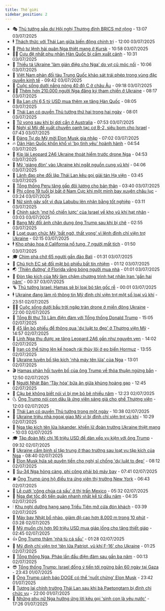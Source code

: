 ```yaml
---
title: Thế giới
sidebar_position: 2
---
```


<!-- vnexpress-the-gioi:START -->
- 🎭 [Thủ tướng sắp dự Hội nghị Thượng đỉnh BRICS mở rộng](https://vnexpress.net/thu-tuong-sap-du-hoi-nghi-thuong-dinh-brics-mo-rong-4909817.html) - 13:07 03/07/2025
- 🕴 [Thách thức với Thái Lan giữa biến động chính trị](https://vnexpress.net/thach-thuc-voi-thai-lan-giua-bien-dong-chinh-tri-4909422.html) - 12:00 03/07/2025
- 🤭 [Phó tư lệnh hải quân Nga thiệt mạng ở Kursk](https://vnexpress.net/pho-tu-lenh-hai-quan-nga-thiet-mang-o-kursk-4909788.html) - 10:58 03/07/2025
- 🧑‍💻 [Cựu đệ nhất phu nhân Hàn Quốc bị cấm xuất cảnh](https://vnexpress.net/cuu-de-nhat-phu-nhan-han-quoc-bi-cam-xuat-canh-4909751.html) - 10:31 03/07/2025
- 🦏 [Thiếu tá Ukraine &#39;làm gián điệp cho Nga&#39; do vợ cũ móc nối](https://vnexpress.net/thieu-ta-ukraine-lam-gian-diep-cho-nga-do-vo-cu-moc-noi-4909764.html) - 10:06 03/07/2025
- 🦒 [Việt Nam phản đối tàu Trung Quốc khảo sát trái phép trong vùng đặc quyền kinh tế](https://vnexpress.net/viet-nam-phan-doi-tau-trung-quoc-khao-sat-trai-phep-trong-vung-dac-quyen-kinh-te-4909745.html) - 09:42 03/07/2025
- 🌈 [Cuộc sống dưới nắng nóng 40 độ C ở châu Âu](https://vnexpress.net/cuoc-song-duoi-nang-nong-40-do-c-o-chau-au-4909423.html) - 09:18 03/07/2025
- 🧑‍🏫 [Thêm hơn 210.000 người Nga đăng ký tham chiến ở Ukraine](https://vnexpress.net/them-hon-210-000-nguoi-nga-dang-ky-tham-chien-o-ukraine-4909619.html) - 08:17 03/07/2025
- 🐲 [Ba Lan chi 6,5 tỷ USD mua thêm xe tăng Hàn Quốc](https://vnexpress.net/ba-lan-chi-6-5-ty-usd-mua-them-xe-tang-han-quoc-4909579.html) - 08:05 03/07/2025
- 🦒 [Thái Lan có quyền Thủ tướng thứ hai trong hai ngày](https://vnexpress.net/thai-lan-co-quyen-thu-tuong-thu-hai-trong-hai-ngay-4909640.html) - 08:01 03/07/2025
- 🐻 [Tử vong sau khi bị dơi cắn ở Australia](https://vnexpress.net/tu-vong-sau-khi-bi-doi-can-o-australia-4909625.html) - 07:53 03/07/2025
- 🚀 [Nghị sĩ Mỹ đề xuất chuyển oanh tạc cơ B-2, siêu bom cho Israel](https://vnexpress.net/nghi-si-my-de-xuat-chuyen-oanh-tac-co-b-2-sieu-bom-cho-israel-4909609.html) - 07:43 03/07/2025
- 🥰 [Đảng Tự do Mỹ mời Elon Musk gia nhập](https://vnexpress.net/dang-tu-do-my-moi-elon-musk-gia-nhap-4909551.html) - 07:02 03/07/2025
- 🔥 [Dân Hàn Quốc khốn khổ vì &#39;bọ tình yêu&#39; hoành hành](https://vnexpress.net/dan-han-quoc-khon-kho-vi-bo-tinh-yeu-hoanh-hanh-4909499.html) - 04:54 03/07/2025
- 🥳 [Kíp lái Leopard 2A6 Ukraine thoát hiểm trước drone Nga](https://vnexpress.net/kip-lai-leopard-2a6-ukraine-thoat-hiem-truoc-drone-nga-4909502.html) - 04:53 03/07/2025
- 💼 [Mỹ &#39;giáng đòn&#39; vào Ukraine khi ngắt nguồn cung vũ khí](https://vnexpress.net/my-giang-don-vao-ukraine-khi-ngat-nguon-cung-vu-khi-4909187.html) - 04:06 03/07/2025
- 🤡 [Lãnh đạo phe đối lập Thái Lan kêu gọi giải tán Hạ viện](https://vnexpress.net/lanh-dao-phe-doi-lap-thai-lan-keu-goi-giai-tan-ha-vien-4908970.html) - 03:45 03/07/2025
- 🌁 [Tổng thống Peru tăng gấp đôi lương cho bản thân](https://vnexpress.net/tong-thong-peru-tang-gap-doi-luong-cho-ban-than-4909466.html) - 03:40 03/07/2025
- 🤩 [Phi công 19 tuổi bị bắt ở Nam Cực khi một mình bay xuyên châu lục](https://vnexpress.net/phi-cong-19-tuoi-bi-bat-o-nam-cuc-khi-mot-minh-bay-xuyen-chau-luc-4909459.html) - 03:24 03/07/2025
- 🎉 [Nữ sinh gây sốt vì đưa Labubu lên nhận bằng tốt nghiệp](https://vnexpress.net/nu-sinh-gay-sot-vi-dua-labubu-len-nhan-bang-tot-nghiep-4909427.html) - 03:11 03/07/2025
- 🎉 [Chính sách &#39;mơ hồ chiến lược&#39; của Israel về kho vũ khí hạt nhân](https://vnexpress.net/chinh-sach-mo-ho-chien-luoc-cua-israel-ve-kho-vu-khi-hat-nhan-4908898.html) - 03:03 03/07/2025
- 🌁 [Bang Mỹ đổi ảnh chân dung ông Trump sau khi bị chê](https://vnexpress.net/bang-my-doi-anh-chan-dung-ong-trump-sau-khi-bi-che-4909438.html) - 02:55 03/07/2025
- 🌊 [Loạt quan chức Mỹ &#39;bất ngờ, thất vọng&#39; vì lệnh đình chỉ viện trợ Ukraine](https://vnexpress.net/loat-quan-chuc-my-bat-ngo-that-vong-vi-lenh-dinh-chi-vien-tro-ukraine-4909431.html) - 02:15 03/07/2025
- 🕴 [Kho pháo hoa ở California nổ tung, 7 người mất tích](https://vnexpress.net/kho-phao-hoa-o-california-no-tung-7-nguoi-mat-tich-4909432.html) - 01:50 03/07/2025
- 🎓 [Chìm phà chở 65 người gần đảo Bali](https://vnexpress.net/chim-pha-cho-65-nguoi-gan-dao-bali-4909412.html) - 01:31 03/07/2025
- 🦩 [Chủ tịch EC sẽ đối mặt bỏ phiếu bất tín nhiệm](https://vnexpress.net/chu-tich-ec-se-doi-mat-bo-phieu-bat-tin-nhiem-4909399.html) - 01:12 03/07/2025
- 🌏 [&#39;Thiên đường&#39; ở Florida vắng bóng người mua nhà](https://vnexpress.net/thien-duong-o-florida-vang-bong-nguoi-mua-nha-4908993.html) - 01:01 03/07/2025
- 🌋 [Đòn tập kích của Mỹ làm chậm chương trình hạt nhân Iran &#39;gần hai năm&#39;](https://vnexpress.net/don-tap-kich-cua-my-lam-cham-chuong-trinh-hat-nhan-iran-gan-hai-nam-4909396.html) - 00:37 03/07/2025
- 🪜 [Thủ tướng Israel: Hamas sẽ bị loại bỏ tận gốc rễ](https://vnexpress.net/thu-tuong-israel-hamas-se-bi-loai-bo-tan-goc-re-4909394.html) - 00:01 03/07/2025
- 🕴 [Ukraine đang làm rõ thông tin Mỹ đình chỉ viện trợ một số loại vũ khí](https://vnexpress.net/ukraine-dang-lam-ro-thong-tin-my-dinh-chi-vien-tro-mot-so-loai-vu-khi-4909330.html) - 23:51 02/07/2025
- 🧑‍🏫 [Cuộc sống dưới bầu trời ngập tràn drone ở miền đông Ukraine](https://vnexpress.net/cuoc-song-duoi-bau-troi-ngap-tran-drone-o-mien-dong-ukraine-4908966.html) - 22:00 02/07/2025
- 🌮 [Tổng Bí thư Tô Lâm điện đàm với Tổng thống Donald Trump](https://vnexpress.net/tong-bi-thu-to-lam-dien-dam-voi-tong-thong-donald-trump-4909363.html) - 15:05 02/07/2025
- 🚦 [45 lần bỏ phiếu để thông qua &#39;dự luật to đẹp&#39; ở Thượng viện Mỹ](https://vnexpress.net/45-lan-bo-phieu-de-thong-qua-du-luat-to-dep-o-thuong-vien-my-4908969.html) - 14:57 02/07/2025
- 💫 [Lính Nga thu được xe tăng Leopard 2A6 gần như nguyên vẹn](https://vnexpress.net/linh-nga-thu-duoc-xe-tang-leopard-2a6-gan-nhu-nguyen-ven-4909314.html) - 14:02 02/07/2025
- 🤡 [Iran có thể từng lên kế hoạch rải thủy lôi ở eo biển Hormuz](https://vnexpress.net/iran-co-the-tung-len-ke-hoach-rai-thuy-loi-o-eo-bien-hormuz-4909346.html) - 13:55 02/07/2025
- 🦣 [Ukraine tuyên bố tập kích &#39;nhà máy tên lửa&#39; của Nga](https://vnexpress.net/ukraine-tuyen-bo-tap-kich-nha-may-ten-lua-cua-nga-4909259.html) - 13:01 02/07/2025
- 🎬 [Hamas phản hồi tuyên bố của ông Trump về thỏa thuận ngừng bắn](https://vnexpress.net/hamas-phan-hoi-tuyen-bo-cua-ong-trump-ve-thoa-thuan-ngung-ban-4909338.html) - 12:50 02/07/2025
- 🎉 [Người Nhật Bản &#39;Tây hóa&#39; bữa ăn giữa khủng hoảng gạo](https://vnexpress.net/nguoi-nhat-ban-tay-hoa-bua-an-giua-khung-hoang-gao-4909015.html) - 12:45 02/07/2025
- 🎡 [Cậu bé không biết nói vì bị mẹ bỏ bê nhiều năm](https://vnexpress.net/cau-be-khong-biet-noi-vi-bi-me-bo-be-nhieu-nam-4909240.html) - 12:23 02/07/2025
- 🌜 [Ông Trump nói con dâu là ứng viên sáng giá cho ghế Thượng viện](https://vnexpress.net/ong-trump-noi-con-dau-la-ung-vien-sang-gia-cho-ghe-thuong-vien-4909206.html) - 12:03 02/07/2025
- 🎡 [Thái Lan có quyền Thủ tướng trong một ngày](https://vnexpress.net/thai-lan-co-quyen-thu-tuong-trong-mot-ngay-4909191.html) - 10:38 02/07/2025
- 🤗 [Ukraine triệu nhà ngoại giao Mỹ vì bị đình chỉ viện trợ vũ khí](https://vnexpress.net/ukraine-trieu-nha-ngoai-giao-my-vi-bi-dinh-chi-vien-tro-vu-khi-4909285.html) - 10:29 02/07/2025
- 🦩 [Nga tập kích tên lửa Iskander, khiến lữ đoàn trưởng Ukraine thiệt mạng](https://vnexpress.net/nga-tap-kich-ten-lua-iskander-khien-lu-doan-truong-ukraine-thiet-mang-4909202.html) - 10:03 02/07/2025
- 🎓 [Tập đoàn Mỹ chi 16 triệu USD để dàn xếp vụ kiện với ông Trump](https://vnexpress.net/tap-doan-my-chi-16-trieu-usd-de-dan-xep-vu-kien-voi-ong-trump-4909220.html) - 09:32 02/07/2025
- 🌁 [Ukraine cấm binh sĩ tập trung ở thao trường sau loạt vụ tập kích của Nga](https://vnexpress.net/ukraine-cam-binh-si-tap-trung-o-thao-truong-sau-loat-vu-tap-kich-cua-nga-4909102.html) - 08:40 02/07/2025
- 🤩 [Elon Musk hứa sẽ quyên tiền cho nghị sĩ chống &#39;dự luật to đẹp&#39;](https://vnexpress.net/elon-musk-hua-se-quyen-tien-cho-nghi-si-chong-du-luat-to-dep-4909111.html) - 08:12 02/07/2025
- 👹 [Su-34 Nga hỏng càng, phi công phải bỏ máy bay](https://vnexpress.net/su-34-nga-hong-cang-phi-cong-phai-bo-may-bay-4909101.html) - 07:41 02/07/2025
- ⛽️ [Ông Trump ủng hộ điều tra ứng viên thị trưởng New York](https://vnexpress.net/ong-trump-ung-ho-dieu-tra-ung-vien-thi-truong-new-york-4909054.html) - 06:43 02/07/2025
- 🚀 [Lễ cưới &#39;công chúa cá sấu&#39; ở thị trấn Mexico](https://vnexpress.net/le-cuoi-cong-chua-ca-sau-o-thi-tran-mexico-4909043.html) - 05:32 02/07/2025
- 🎡 [Nga đạt tốc độ tiến quân nhanh nhất kể từ đầu năm](https://vnexpress.net/nga-dat-toc-do-tien-quan-nhanh-nhat-ke-tu-dau-nam-4909057.html) - 04:35 02/07/2025
- 🕯 [Khu nghỉ dưỡng hạng sang Triều Tiên mở cửa đón khách](https://vnexpress.net/khu-nghi-duong-hang-sang-trieu-tien-mo-cua-don-khach-4909061.html) - 03:39 02/07/2025
- 🐻 [Máy bay Nhật bổ nhào, giảm độ cao hơn 8.000 m trong 10 phút](https://vnexpress.net/may-bay-nhat-bo-nhao-giam-do-cao-hon-8-000-m-trong-10-phut-4908994.html) - 03:28 02/07/2025
- 🚦 [Mỹ muốn chi hơn 90 triệu USD mua giáp lồng cho tăng thiết giáp](https://vnexpress.net/my-muon-chi-hon-90-trieu-usd-mua-giap-long-cho-tang-thiet-giap-4908989.html) - 02:45 02/07/2025
- 👍 [Ông Trump thăm &#39;nhà tù cá sấu&#39;](https://vnexpress.net/ong-trump-tham-nha-tu-ca-sau-4908961.html) - 01:28 02/07/2025
- 🚀 [Mỹ đình chỉ viện trợ &#39;tên lửa Patriot, vũ khí F-16&#39; cho Ukraine](https://vnexpress.net/my-dinh-chi-vien-tro-ten-lua-patriot-vu-khi-f-16-cho-ukraine-4908964.html) - 01:25 02/07/2025
- 🌮 [Tổng thống Nga, Pháp lần đầu điện đàm sau gần ba năm](https://vnexpress.net/tong-thong-nga-phap-lan-dau-dien-dam-sau-gan-ba-nam-4908959.html) - 00:13 02/07/2025
- 😎 [Tổng thống Trump: Israel đồng ý tiến tới ngừng bắn 60 ngày tại Gaza](https://vnexpress.net/tong-thong-trump-israel-dong-y-tien-toi-ngung-ban-60-ngay-tai-gaza-4908955.html) - 23:43 01/07/2025
- 🐲 [Ông Trump cảnh báo DOGE có thể &#39;nuốt chửng&#39; Elon Musk](https://vnexpress.net/ong-trump-canh-bao-doge-co-the-nuot-chung-elon-musk-4908922.html) - 23:42 01/07/2025
- 💫 [Tương lai chính trường Thái Lan sau khi bà Paetongtarn bị đình chỉ chức vụ](https://vnexpress.net/tuong-lai-chinh-truong-thai-lan-sau-khi-ba-paetongtarn-bi-dinh-chi-chuc-vu-4908737.html) - 22:00 01/07/2025
- 👀 [Những phụ nữ Nga hưởng ứng lời kêu gọi &#39;sinh con là yêu nước&#39;](https://vnexpress.net/nhung-phu-nu-nga-huong-ung-loi-keu-goi-sinh-con-la-yeu-nuoc-4908761.html) - 17:26 01/07/2025<!-- vnexpress-the-gioi:END -->